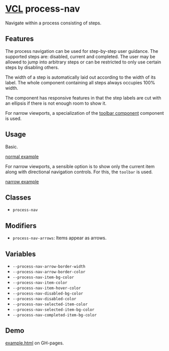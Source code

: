 # [VCL](https://github.com/vcl/doc) process-nav

Navigate within a process consisting of steps.

## Features

The process navigation can be used for step-by-step user guidance.
The supported steps are: disabled, current and completed.
The user may be allowed to jump into arbitrary steps or can be restricted to
only use certain steps by disabling others.

The width of a step is automatically laid out according to the
width of its label. The whole component containing all steps always occupies
100% width.

The component has responsive features in that the step labels are cut with
an ellipsis if there is not enough room to show it.

For narrow viewports, a specialization of the
[toolbar component](https://github.com/vcl/toolbar)
component is used.

## Usage

Basic.

[normal example](/demo/example-normal.html)

For narrow viewports, a sensible option is to show only the current
item along with directional navigation controls. For this, the `toolbar` is
used.

[narrow example](/demo/example-narrow.html)

## Classes

- `process-nav`

## Modifiers

- `process-nav-arrows`: Items appear as arrows.

## Variables

- `--process-nav-arrow-border-width`
- `--process-nav-arrow-border-color`
- `--process-nav-item-bg-color`
- `--process-nav-item-color`
- `--process-nav-item-hover-color`
- `--process-nav-disabled-bg-color`
- `--process-nav-disabled-color`
- `--process-nav-selected-item-color`
- `--process-nav-selected-item-bg-color`
- `--process-nav-completed-item-bg-color`

## Demo

[example.html](/demo/example.html) on GH-pages.
